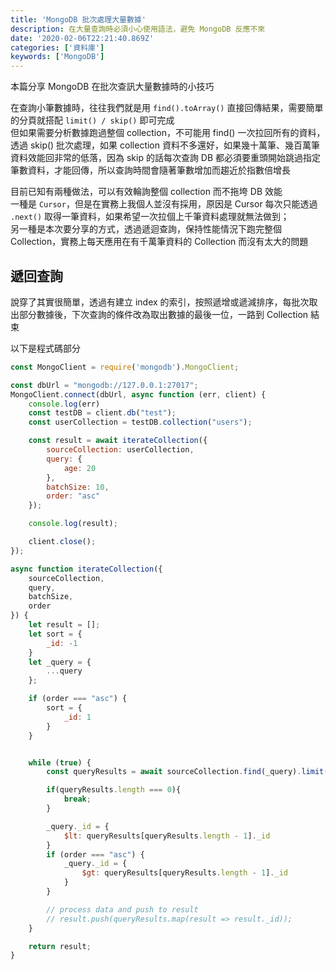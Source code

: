 ```yaml
---
title: 'MongoDB 批次處理大量數據'
description: 在大量查詢時必須小心使用語法，避免 MongoDB 反應不來
date: '2020-02-06T22:21:40.869Z'
categories: ['資料庫']
keywords: ['MongoDB']
---
```

本篇分享 MongoDB 在批次查訊大量數據時的小技巧  

在查詢小筆數據時，往往我們就是用 `find().toArray()` 直接回傳結果，需要簡單的分頁就搭配 `limit() / skip()` 即可完成  
但如果需要分析數據跑過整個 collection，不可能用 find() 一次拉回所有的資料，透過 skip() 批次處理，如果 collection 資料不多還好，如果幾十萬筆、幾百萬筆資料效能回非常的低落，因為 skip 的話每次查詢 DB 都必須要重頭開始跳過指定筆數資料，才能回傳，所以查詢時間會隨著筆數增加而趨近於指數倍增長  

目前已知有兩種做法，可以有效輪詢整個 collection 而不拖垮 DB 效能  
一種是 `Cursor`，但是在實務上我個人並沒有採用，原因是 Cursor 每次只能透過 `.next()` 取得一筆資料，如果希望一次拉個上千筆資料處理就無法做到；  
另一種是本次要分享的方式，透過遞迴查詢，保持性能情況下跑完整個 Collection，實務上每天應用在有千萬筆資料的 Collection 而沒有太大的問題  

## 遞回查詢  
說穿了其實很簡單，透過有建立 index 的索引，按照遞增或遞減排序，每批次取出部分數據後，下次查詢的條件改為取出數據的最後一位，一路到 Collection 結束   

以下是程式碼部分
```js
const MongoClient = require('mongodb').MongoClient;

const dbUrl = "mongodb://127.0.0.1:27017";
MongoClient.connect(dbUrl, async function (err, client) {
    console.log(err)
    const testDB = client.db("test");
    const userCollection = testDB.collection("users");

    const result = await iterateCollection({
        sourceCollection: userCollection,
        query: {
            age: 20
        },
        batchSize: 10,
        order: "asc"
    });

    console.log(result);

    client.close();
});

async function iterateCollection({
    sourceCollection,
    query,
    batchSize,
    order
}) {
    let result = [];
    let sort = {
        _id: -1
    }
    let _query = {
        ...query
    };

    if (order === "asc") {
        sort = {
            _id: 1
        }
    }


    while (true) {
        const queryResults = await sourceCollection.find(_query).limit(batchSize).sort(sort).toArray();

        if(queryResults.length === 0){
            break;
        }

        _query._id = {
            $lt: queryResults[queryResults.length - 1]._id
        }
        if (order === "asc") {
            _query._id = {
                $gt: queryResults[queryResults.length - 1]._id
            }
        }

        // process data and push to result
        // result.push(queryResults.map(result => result._id));
    }

    return result;
}
```